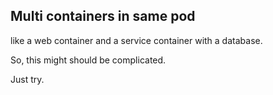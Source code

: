 ## Multi containers in same pod

like a web container and a service container with a database.

So, this might should be complicated.

Just try.